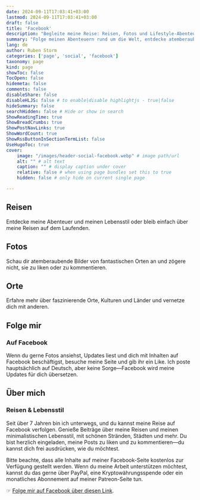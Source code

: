 ```yaml
---
date: 2024-09-11T17:03:41+03:00
lastmod: 2024-09-11T17:03:41+03:00
draft: false
title: 'Facebook'
description: "Begleite meine Reise: Reisen, Fotos und Lifestyle-Abenteuer"
summary: "Folge meinen Abenteuern rund um die Welt, entdecke atemberaubende Fotos und tauche in die Kulturen und Orte ein, die ich erkunde. Begleite mich auf Facebook, um einen genaueren Einblick in meinen Reisestil und meinen minimalistischen Lebensansatz zu erhalten."
lang: de
author: Ruben Storm
categories: ['page', 'social', 'facebook']
taxonomy: page
kind: page
showToc: false
TocOpen: false
hidemeta: false
comments: false
disableShare: false
disableHLJS: false # to enable|disable highlightjs - true|false
hideSummary: false
searchHidden: false # Hide or show in search
ShowReadingTime: true
ShowBreadCrumbs: true
ShowPostNavLinks: true
ShowWordCount: true
ShowRssButtonInSectionTermList: false
UseHugoToc: true
cover:
    image: "/images/header-social-facebook.webp" # image path/url
    alt: "" # alt text
    caption: "" # display caption under cover
    relative: false # when using page bundles set this to true
    hidden: false # only hide on current single page

---
```


## Reisen

Entdecke meine Abenteuer und meinen Lebensstil oder bleib einfach über meine Reisen auf dem Laufenden.

## Fotos

Schau dir atemberaubende Bilder von fantastischen Orten an und zögere nicht, sie zu liken oder zu kommentieren.

## Orte

Erfahre mehr über faszinierende Orte, Kulturen und Länder und vernetze dich mit anderen.

## Folge mir

### Auf Facebook

Wenn du gerne Fotos ansiehst, Updates liest und dich mit Inhalten auf Facebook beschäftigst, besuche meine Seite und gib ihr ein Like. Ich poste hauptsächlich auf Deutsch, aber keine Sorge—Facebook wird meine Updates für dich übersetzen.

## Über mich

### Reisen & Lebensstil

Seit über 7 Jahren bin ich unterwegs, und du kannst meine Reise auf Facebook verfolgen. Genieße Beiträge über meine Reisen und meinen minimalistischen Lebensstil, mit schönen Stränden, Städten und mehr. Du bist herzlich eingeladen, meine Posts zu liken und zu kommentieren—du kannst dich frei ausdrücken, wie du möchtest.

Bitte beachte, dass alle Inhalte auf meiner Facebook-Seite kostenlos zur Verfügung gestellt werden. Wenn du meine Arbeit unterstützen möchtest, kannst du das gerne über PayPal, eine Kryptowährungsspende oder ein monatliches Abonnement auf meiner Patreon-Seite tun.

&#9758; [Folge mir auf Facebook über diesen Link][defFacebookLink].



[defFacebookLink]: https://www.facebook.com/Ruben.Storm.Nomad